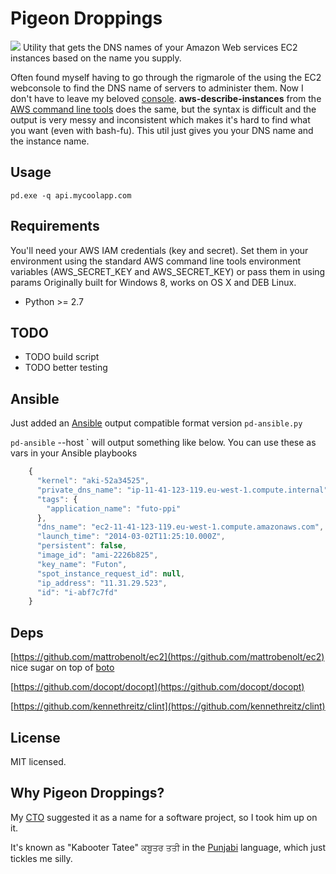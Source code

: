 Pigeon Droppings
======================================

![](http://octodex.github.com/images/yaktocat.png)
Utility that gets the DNS names of your Amazon Web services EC2 instances based on the name you supply.

Often found myself having to go through the rigmarole of the using the EC2 webconsole to find the DNS name of servers to administer them.  Now I don't have to leave my beloved [console](http://gnometerminator.blogspot.co.uk/p/introduction.html).
**aws-describe-instances** from the [AWS command line tools](http://aws.amazon.com/cli/) does the same, but the syntax is difficult and the output is very messy and inconsistent which makes it's hard to find what you want (even with bash-fu).  This util just gives you your DNS name and the instance name.

Usage
-----
`pd.exe -q api.mycoolapp.com`

Requirements
------------
You'll need your AWS IAM credentials (key and secret).
Set them in your environment using the standard AWS command line tools environment variables (AWS_SECRET_KEY and AWS_SECRET_KEY) or pass them in using params
Originally built for Windows 8, works on OS X and DEB Linux.
- Python >= 2.7

TODO
----
- TODO build script
- TODO better testing

## Ansible
Just added an [Ansible](http://www.ansible.com/home) output compatible format version `pd-ansible.py`

`pd-ansible` --host <hostname>` will output something like below.  You can use these as vars in your Ansible playbooks

```javascript
    {
      "kernel": "aki-52a34525",
      "private_dns_name": "ip-11-41-123-119.eu-west-1.compute.internal",
      "tags": {
        "application_name": "futo-ppi"
      },
      "dns_name": "ec2-11-41-123-119.eu-west-1.compute.amazonaws.com",
      "launch_time": "2014-03-02T11:25:10.000Z",
      "persistent": false,
      "image_id": "ami-2226b825",
      "key_name": "Futon",
      "spot_instance_request_id": null,
      "ip_address": "11.31.29.523",
      "id": "i-abf7c7fd"
    }
```

## Deps
[https://github.com/mattrobenolt/ec2](https://github.com/mattrobenolt/ec2) nice sugar on top of [boto](https://github.com/boto/boto)

[https://github.com/docopt/docopt](https://github.com/docopt/docopt)

[https://github.com/kennethreitz/clint](https://github.com/kennethreitz/clint)

License
-------
MIT licensed.

Why Pigeon Droppings?
--------------------
My [CTO](http://uk.linkedin.com/in/doylie) suggested it as a name for a software project, so I took him up on it.

It's known as "Kabooter Tatee" ਕਬੂਤਰ ਤਤੀ in the [Punjabi](http://en.wikipedia.org/wiki/Punjabi_language) language, which just tickles me silly.